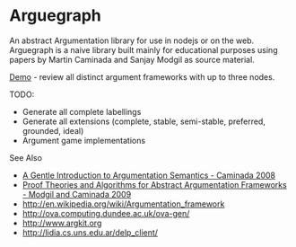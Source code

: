 Arguegraph
=======

An abstract Argumentation library for use in nodejs or on the web.  Arguegraph is a naive library built mainly for educational purposes using papers by Martin Caminada and Sanjay Modgil as source material.

[Demo](http://mattsouth.github.io/arguegraph/demo.html) - review all distinct argument frameworks with up to three nodes.

TODO:
* Generate all complete labellings
* Generate all extensions (complete, stable, semi-stable, preferred, grounded, ideal)
* Argument game implementations

See Also
* [A Gentle Introduction to Argumentation Semantics - Caminada 2008](http://citeseerx.ist.psu.edu/viewdoc/download?doi=10.1.1.379.6308&rep=rep1&type=pdf)
* [Proof Theories and Algorithms for Abstract Argumentation Frameworks - Modgil and Caminada 2009](http://link.springer.com/chapter/10.1007%2F978-0-387-98197-0_6)
* http://en.wikipedia.org/wiki/Argumentation_framework
* http://ova.computing.dundee.ac.uk/ova-gen/
* http://www.argkit.org
* http://lidia.cs.uns.edu.ar/delp_client/
